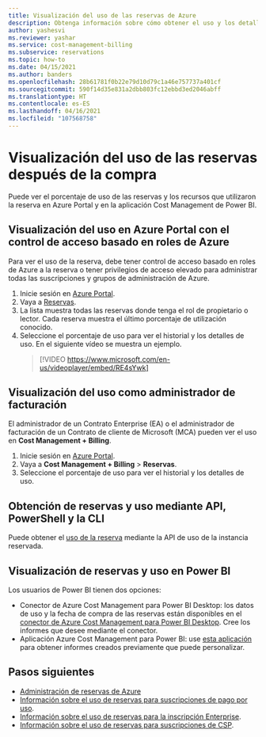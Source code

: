 ```yaml
---
title: Visualización del uso de las reservas de Azure
description: Obtenga información sobre cómo obtener el uso y los detalles de la reserva.
author: yashesvi
ms.reviewer: yashar
ms.service: cost-management-billing
ms.subservice: reservations
ms.topic: how-to
ms.date: 04/15/2021
ms.author: banders
ms.openlocfilehash: 28b61781f0b22e79d10d79c1a46e757737a401cf
ms.sourcegitcommit: 590f14d35e831a2dbb803fc12ebbd3ed2046abff
ms.translationtype: HT
ms.contentlocale: es-ES
ms.lasthandoff: 04/16/2021
ms.locfileid: "107568758"
---
```

# <a name="view-reservation-utilization-after-purchase"></a>Visualización del uso de las reservas después de la compra

Puede ver el porcentaje de uso de las reservas y los recursos que utilizaron la reserva en Azure Portal y en la aplicación Cost Management de Power BI.

## <a name="view-utilization-in-the-azure-portal-with-azure-rbac-access"></a>Visualización del uso en Azure Portal con el control de acceso basado en roles de Azure

Para ver el uso de la reserva, debe tener control de acceso basado en roles de Azure a la reserva o tener privilegios de acceso elevado para administrar todas las suscripciones y grupos de administración de Azure.

1. Inicie sesión en [Azure Portal](https://portal.azure.com).
1. Vaya a [Reservas](https://portal.azure.com/#blade/Microsoft_Azure_Reservations/ReservationsBrowseBlade).
1. La lista muestra todas las reservas donde tenga el rol de propietario o lector. Cada reserva muestra el último porcentaje de utilización conocido.
1. Seleccione el porcentaje de uso para ver el historial y los detalles de uso. En el siguiente vídeo se muestra un ejemplo.
   > [!VIDEO https://www.microsoft.com/en-us/videoplayer/embed/RE4sYwk] 

## <a name="view-utilization-as-billing-administrator"></a>Visualización del uso como administrador de facturación

El administrador de un Contrato Enterprise (EA) o el administrador de facturación de un Contrato de cliente de Microsoft (MCA) pueden ver el uso en **Cost Management + Billing**.

1. Inicie sesión en [Azure Portal](https://portal.azure.com).
1. Vaya a **Cost Management + Billing** > **Reservas**.
1. Seleccione el porcentaje de uso para ver el historial y los detalles de uso.

## <a name="get-reservations-and-utilization-using-apis-powershell-and-cli"></a>Obtención de reservas y uso mediante API, PowerShell y la CLI

Puede obtener el [uso de la reserva](/rest/api/billing/enterprise/billing-enterprise-api-reserved-instance-usage) mediante la API de uso de la instancia reservada.

## <a name="see-reservations-and-utilization-in-power-bi"></a>Visualización de reservas y uso en Power BI

Los usuarios de Power BI tienen dos opciones:

- Conector de Azure Cost Management para Power BI Desktop: los datos de uso y la fecha de compra de las reservas están disponibles en el [conector de Azure Cost Management para Power BI Desktop](/power-bi/desktop-connect-azure-cost-management). Cree los informes que desee mediante el conector.
- Aplicación Azure Cost Management para Power BI: use [esta aplicación](https://appsource.microsoft.com/product/power-bi/costmanagement.azurecostmanagementapp) para obtener informes creados previamente que puede personalizar.

## <a name="next-steps"></a>Pasos siguientes

- [Administración de reservas de Azure](manage-reserved-vm-instance.md)
- [Información sobre el uso de reservas para suscripciones de pago por uso](understand-reserved-instance-usage.md).
- [Información sobre el uso de reservas para la inscripción Enterprise](understand-reserved-instance-usage-ea.md).
- [Información sobre el uso de reservas para suscripciones de CSP](/partner-center/azure-reservations).
